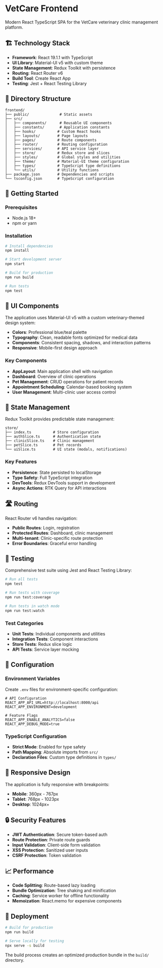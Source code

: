 # VetCare Frontend

Modern React TypeScript SPA for the VetCare veterinary clinic management platform.

## 🏗️ Technology Stack

- **Framework**: React 19.1.1 with TypeScript
- **UI Library**: Material-UI v5 with custom theme
- **State Management**: Redux Toolkit with persistence
- **Routing**: React Router v6
- **Build Tool**: Create React App
- **Testing**: Jest + React Testing Library

## 📁 Directory Structure

```
frontend/
├── public/              # Static assets
├── src/
│   ├── components/      # Reusable UI components
│   ├── constants/       # Application constants
│   ├── hooks/          # Custom React hooks
│   ├── layouts/        # Page layouts
│   ├── pages/          # Route components
│   ├── router/         # Routing configuration
│   ├── services/       # API service layer
│   ├── store/          # Redux store and slices
│   ├── styles/         # Global styles and utilities
│   ├── theme/          # Material-UI theme configuration
│   ├── types/          # TypeScript type definitions
│   └── utils/          # Utility functions
├── package.json        # Dependencies and scripts
└── tsconfig.json       # TypeScript configuration
```

## 🚀 Getting Started

### Prerequisites

- Node.js 18+
- npm or yarn

### Installation

```bash
# Install dependencies
npm install

# Start development server
npm start

# Build for production
npm run build

# Run tests
npm test
```

## 🎨 UI Components

The application uses Material-UI v5 with a custom veterinary-themed design system:

- **Colors**: Professional blue/teal palette
- **Typography**: Clean, readable fonts optimized for medical data
- **Components**: Consistent spacing, shadows, and interaction patterns
- **Responsive**: Mobile-first design approach

### Key Components

- **AppLayout**: Main application shell with navigation
- **Dashboard**: Overview of clinic operations
- **Pet Management**: CRUD operations for patient records
- **Appointment Scheduling**: Calendar-based booking system
- **User Management**: Multi-clinic user access control

## 🔄 State Management

Redux Toolkit provides predictable state management:

```
store/
├── index.ts          # Store configuration
├── authSlice.ts      # Authentication state
├── clinicSlice.ts    # Clinic management
├── petSlice.ts       # Pet records
└── uiSlice.ts        # UI state (modals, notifications)
```

### Key Features

- **Persistence**: State persisted to localStorage
- **Type Safety**: Full TypeScript integration
- **DevTools**: Redux DevTools support in development
- **Async Actions**: RTK Query for API interactions

## 🛣️ Routing

React Router v6 handles navigation:

- **Public Routes**: Login, registration
- **Protected Routes**: Dashboard, clinic management
- **Multi-tenant**: Clinic-specific route protection
- **Error Boundaries**: Graceful error handling

## 🧪 Testing

Comprehensive test suite using Jest and React Testing Library:

```bash
# Run all tests
npm test

# Run tests with coverage
npm run test:coverage

# Run tests in watch mode
npm run test:watch
```

### Test Categories

- **Unit Tests**: Individual components and utilities
- **Integration Tests**: Component interactions
- **Store Tests**: Redux slice logic
- **API Tests**: Service layer mocking

## 🔧 Configuration

### Environment Variables

Create `.env` files for environment-specific configuration:

```env
# API Configuration
REACT_APP_API_URL=http://localhost:8000/api
REACT_APP_ENVIRONMENT=development

# Feature Flags
REACT_APP_ENABLE_ANALYTICS=false
REACT_APP_DEBUG_MODE=true
```

### TypeScript Configuration

- **Strict Mode**: Enabled for type safety
- **Path Mapping**: Absolute imports from `src/`
- **Declaration Files**: Custom type definitions in `types/`

## 📱 Responsive Design

The application is fully responsive with breakpoints:

- **Mobile**: 360px - 767px
- **Tablet**: 768px - 1023px  
- **Desktop**: 1024px+

## 🔒 Security Features

- **JWT Authentication**: Secure token-based auth
- **Route Protection**: Private route guards
- **Input Validation**: Client-side form validation
- **XSS Protection**: Sanitized user inputs
- **CSRF Protection**: Token validation

## 📈 Performance

- **Code Splitting**: Route-based lazy loading
- **Bundle Optimization**: Tree shaking and minification
- **Caching**: Service worker for offline functionality
- **Memoization**: React.memo for expensive components

## 🚀 Deployment

```bash
# Build for production
npm run build

# Serve locally for testing
npx serve -s build
```

The build process creates an optimized production bundle in the `build/` directory.